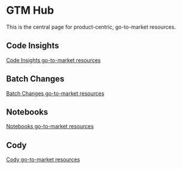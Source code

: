 # GTM Hub

This is the central page for product-centric, go-to-market resources.

## Code Insights

[Code Insights go-to-market resources](../../engineering/teams/code-insights/go_to_market.md)

## Batch Changes

[Batch Changes go-to-market resources](../../engineering/teams/batch-changes/go-to-market/index.md)

## Notebooks

[Notebooks go-to-market resources](notebooks_gtm.md)

## Cody

[Cody go-to-market resources](../../engineering/teams/cody/cody-marketing.md)